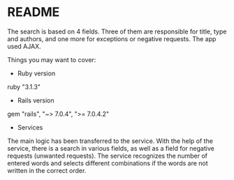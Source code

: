 # README

The search is based on 4 fields. Three of them are responsible for title, type and authors, and one more for exceptions or negative requests.
The app used AJAX.

Things you may want to cover:

* Ruby version

ruby "3.1.3"

* Rails version

gem "rails", "~> 7.0.4", ">= 7.0.4.2"

* Services

The main logic has been transferred to the service. With the help of the service, there is a search in various fields, as well as a field for negative requests (unwanted requests). The service recognizes the number of entered words and selects different combinations if the words are not written in the correct order.

